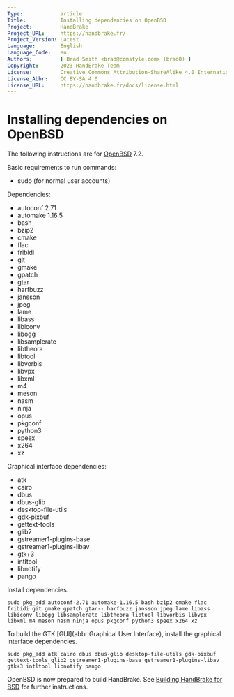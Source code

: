 ```yaml
---
Type:            article
Title:           Installing dependencies on OpenBSD
Project:         HandBrake
Project_URL:     https://handbrake.fr/
Project_Version: Latest
Language:        English
Language_Code:   en
Authors:         [ Brad Smith <brad@comstyle.com> (brad0) ]
Copyright:       2023 HandBrake Team
License:         Creative Commons Attribution-ShareAlike 4.0 International
License_Abbr:    CC BY-SA 4.0
License_URL:     https://handbrake.fr/docs/license.html
---
```


Installing dependencies on OpenBSD
=================================

The following instructions are for [OpenBSD](https://www.openbsd.org/) 7.2.

Basic requirements to run commands:

- sudo (for normal user accounts)

Dependencies:

- autoconf 2.71
- automake 1.16.5
- bash
- bzip2
- cmake
- flac
- fribidi
- git
- gmake
- gpatch
- gtar
- harfbuzz
- jansson
- jpeg
- lame
- libass
- libiconv
- libogg
- libsamplerate
- libtheora
- libtool
- libvorbis
- libvpx
- libxml
- m4
- meson
- nasm
- ninja
- opus
- pkgconf
- python3
- speex
- x264
- xz

Graphical interface dependencies:

- atk
- cairo
- dbus
- dbus-glib
- desktop-file-utils
- gdk-pixbuf
- gettext-tools
- glib2
- gstreamer1-plugins-base
- gstreamer1-plugins-libav
- gtk+3
- intltool
- libnotify
- pango

Install dependencies.

    sudo pkg_add autoconf-2.71 automake-1.16.5 bash bzip2 cmake flac fribidi git gmake gpatch gtar-- harfbuzz jansson jpeg lame libass libiconv libogg libsamplerate libtheora libtool libvorbis libvpx libxml m4 meson nasm ninja opus pkgconf python3 speex x264 xz

To build the GTK [GUI](abbr:Graphical User Interface), install the graphical interface dependencies.

    sudo pkg_add atk cairo dbus dbus-glib desktop-file-utils gdk-pixbuf gettext-tools glib2 gstreamer1-plugins-base gstreamer1-plugins-libav gtk+3 intltool libnotify pango

OpenBSD is now prepared to build HandBrake. See [Building HandBrake for BSD](build-bsd.html) for further instructions.
